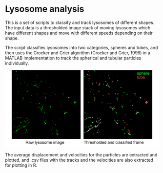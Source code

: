 # Lysosome analysis

This is a set of scripts to classify and track lysosomes of different shapes. 
The input data is a thresholded image stack of moving lysosomes which have different
shapes and move with different speeds depending on their shape.

The script classifies lysosomes into two categories, spheres and tubes, and then uses the Crocker and Grier
algorithm (Crocker and Grier, 1996) in a MATLAB implementation to track the spherical and tubular particles individually.

![Lysosomes](images/lysosomeClassification.jpg)

The average displacement and velocities for the particles are extracted and plotted, and .csv files with the 
tracks and the velocities are also extracted for plotting in R. 
